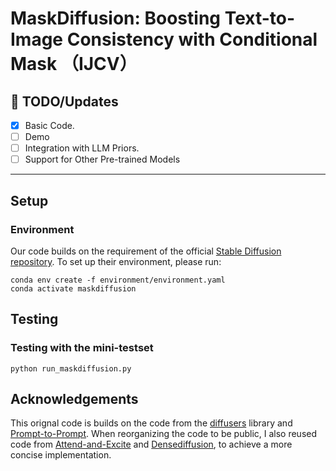 # MaskDiffusion: Boosting Text-to-Image Consistency with Conditional Mask （IJCV）

## 🚩 **TODO/Updates**
- [x] Basic Code.
- [ ] Demo
- [ ] Integration with LLM Priors.
- [ ] Support for Other Pre-trained Models
---
## Setup

### Environment
Our code builds on the requirement of the official [Stable Diffusion repository](https://github.com/CompVis/stable-diffusion). To set up their environment, please run:

```
conda env create -f environment/environment.yaml
conda activate maskdiffusion

```

## Testing

### Testing with the mini-testset
```
python run_maskdiffusion.py
```




## Acknowledgements 
This orignal code is builds on the code from the [diffusers](https://github.com/huggingface/diffusers) library and [Prompt-to-Prompt](https://github.com/google/prompt-to-prompt/). When reorganizing the code to be public, I also reused code from [Attend-and-Excite](https://github.com/yuval-alaluf/Attend-and-Excite) and [Densediffusion](https://github.com/naver-ai/DenseDiffusion), to achieve a more concise implementation. 

